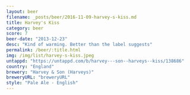 ```yaml
---
layout: beer
filename: _posts/beer/2016-11-09-harvey-s-kiss.md
title: Harvey's Kiss
category: beer
score: 7
beer-date: "2013-12-23"
desc: "Kind of warming. Better than the label suggests"
permalink: /beer/:title.html
img: /img/list/harvey-s-kiss.jpeg
untappd: "https://untappd.com/b/harvey---son--harveys--kiss/138686"
country: "England"
brewery: "Harvey & Son (Harveys)"
breweryURL: "breweryURL"
style: "Pale Ale - English"
---
```

